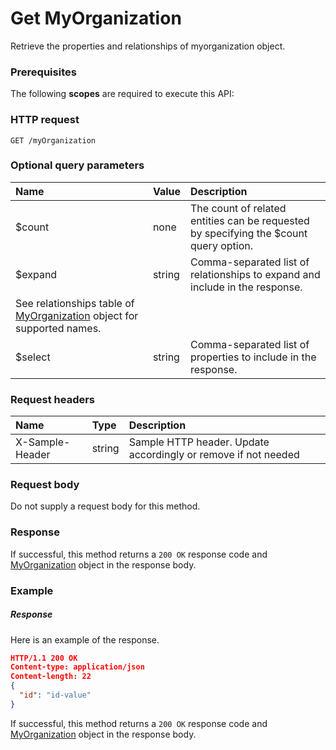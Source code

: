 # Get MyOrganization

Retrieve the properties and relationships of myorganization object.
### Prerequisites
The following **scopes** are required to execute this API: 
### HTTP request
<!-- { "blockType": "ignored" } -->
```http
GET /myOrganization
```
### Optional query parameters
|Name|Value|Description|
|:---------------|:--------|:-------|
|$count|none|The count of related entities can be requested by specifying the $count query option.|
|$expand|string|Comma-separated list of relationships to expand and include in the response. 
See relationships table of [MyOrganization](../resources/myorganization.md) object for supported names. |
|$select|string|Comma-separated list of properties to include in the response.|

### Request headers
| Name       | Type | Description|
|:-----------|:------|:----------|
| X-Sample-Header  | string  | Sample HTTP header. Update accordingly or remove if not needed|

### Request body
Do not supply a request body for this method.
### Response
If successful, this method returns a `200 OK` response code and [MyOrganization](../resources/myorganization.md) object in the response body.
### Example
##### Response
Here is an example of the response.
<!-- {
  "blockType": "response",
  "truncated": false,
  "@odata.type": "myorganization"
} -->
```json
HTTP/1.1 200 OK
Content-type: application/json
Content-length: 22
{
  "id": "id-value"
}
```
If successful, this method returns a `200 OK` response code and [MyOrganization](../resources/myorganization.md) object in the response body.

<!-- uuid: 4a57df34-6279-4f9b-8f00-467828ce9efd
2015-10-16 16:12:41 UTC -->
<!-- {
  "type": "#page.annotation",
  "description": "Get MyOrganization",
  "keywords": "",
  "section": "documentation",
  "tocPath": ""
}-->